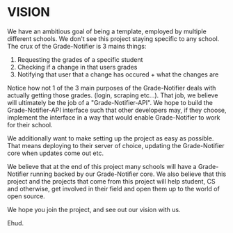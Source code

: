 

# VISION

We have an ambitious goal of being a template, employed by multiple different schools. 
We don't see this project staying specific to any school. The crux of the Grade-Notifier is 3 mains things:

1. Requesting the grades of a specific student
2. Checking if a change in that users grades 
3. Notifying that user that a change has occured + what the changes are

Notice how not 1 of the 3 main purposes of the Grade-Notifier deals with actually getting those grades. (login, scraping etc...).
That job, we believe will ultimately be the job of a "Grade-Notifier-API". We hope to build the Grade-Notifier-API interface such that other developers
may, if they choose, implement the interface in a way that would enable Grade-Notifier to work for their school.

We additionally want to make setting up the project as easy as possible. That means deploying to their server of choice, updating the Grade-Notifier core when updates come out etc.

We believe that at the end of this project many schools will have a Grade-Notifier running backed by our Grade-Notifier core. 
We also believe that this project and the projects that come from this project will help student, CS and otherwise, 
get involved in their field and open them up to the world of open source.

We hope you join the project, and see out our vision with us.

Ehud.
